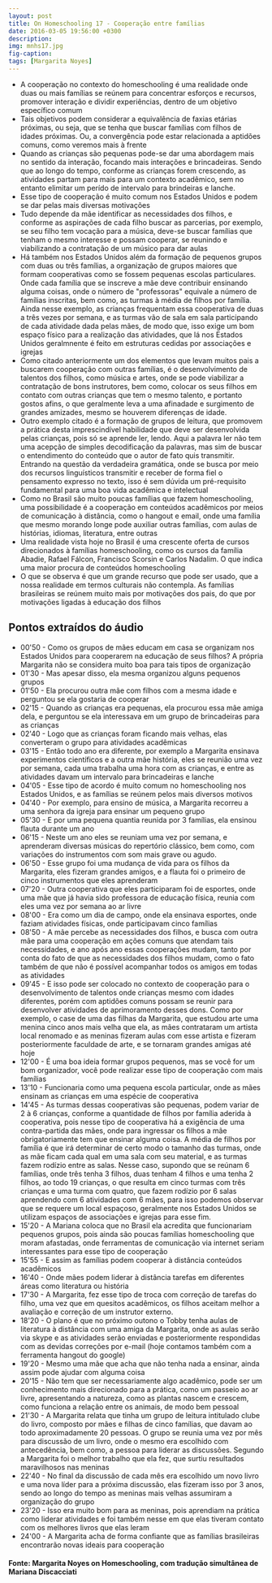 ```yaml
---
layout: post
title: On Homeschooling 17 - Cooperação entre famílias
date: 2016-03-05 19:56:00 +0300
description: 
img: mnhs17.jpg
fig-caption: 
tags: [Margarita Noyes]
---
```


* A cooperação no contexto do homeschooling é uma realidade onde duas ou mais famílias se reúnem para concentrar esforços e recursos, promover interação e dividir experiências, dentro de um objetivo específico comum
* Tais objetivos podem considerar a equivalência de faxias etárias próximas, ou seja, que se tenha que buscar famílias com filhos de idades próximas. Ou, a convergência pode estar relacionada a aptidões comuns, como veremos mais à frente
* Quando as crianças são pequenas pode-se dar uma abordagem mais no sentido da interação, focando mais interações e brincadeiras. Sendo que ao longo do tempo, conforme as crianças forem crescendo, as atividades partam para mais para um contexto acadêmico, sem no entanto elimitar um perído de intervalo para brindeiras e lanche.
* Esse tipo de cooperação é muito comum nos Estados Unidos e podem se dar pelas mais diversas motivações
* Tudo depende da mãe identificar as necessidades dos filhos, e conforme as aspirações de cada filho buscar as parcerias, por exemplo, se seu filho tem vocação para a música, deve-se buscar famílias que tenham o mesmo interesse e possam cooperar, se reunindo e viabilizando a contratação de um músico para dar aulas
* Há também nos Estados Unidos além da formação de pequenos grupos com duas ou três famílias, a organização de grupos maiores que formam cooperativas como se fossem pequenas escolas particulares. Onde cada família que se inscreve a mãe deve contribuir ensinando alguma coisas, onde o número de "professoras" equivale a número de famílias inscritas, bem como, as turmas à média de filhos por família. Ainda nesse exemplo, as crianças frequentam essa cooperativa de duas a três vezes por semana, e as turmas vão de sala em sala participando de cada atividade dada pelas mães, de modo que, isso exige um bom espaço físico para a realização das atividades, que lá nos Estados Unidos geralmnente é feito em estruturas cedidas por associações e igrejas
* Como citado anteriormente um dos elementos que levam muitos pais a buscarem cooperação com outras famílias, é o desenvolvimento de talentos dos filhos, como música e artes, onde se pode viabilizar a contratação de bons instrutores, bem como, colocar os seus filhos em contato com outras crianças que tem o mesmo talento, e portanto gostos afins, o que geralmente leva a uma afinadade e surgimento de grandes amizades, mesmo se houverem diferenças de idade.
* Outro exemplo citado é a formação de grupos de leitura, que promovem a prática desta imprescindível habilidade que deve ser desenvolvida pelas crianças, pois só se aprende ler, lendo. Aqui a palavra ler não tem uma acepção de simples decodificação da palavras, mas sim de buscar o entendimento do conteúdo que o autor de fato quis transmitir. Entrando na questão da verdadeira gramática, onde se busca por meio dos recursos linguísticos transmitir e receber de forma fiel o pensamento expresso no texto, isso é sem dúvida um pré-requisito fundamental para uma boa vida acadêmica e intelectual
* Como no Brasil são muito poucas famílias que fazem homeschooling, uma possibilidade é a cooperação em conteúdos acadêmicos por meios de comunicação à distância, como o hangout e email, onde uma família que mesmo morando longe pode auxiliar outras famílias, com aulas de histórias, idiomas, literatura, entre outras
* Uma realidade vista hoje no Brasil é uma crescente oferta de cursos direcionados à famílias homeschooling, como os cursos da família Abadie, Rafael Fálcon, Francisco Scorsin e Carlos Nadalim. O que indica uma maior procura de conteúdos homeschooling
* O que se observa é que um grande recurso que pode ser usado, que a nossa realidade em termos culturais não contempla. As famílias brasileiras se reúnem muito mais por motivações dos pais, do que por motivações ligadas à educação dos filhos

## Pontos extraídos do áudio

* 00'50  - Como os grupos de mães educam em casa se organizam nos Estados Unidos para cooperarem na educação de seus filhos? A própria Margarita não se considera muito boa para tais tipos de organização
* 01'30 - Mas apesar disso, ela mesma organizou alguns pequenos grupos
* 01'50 - Ela procurou outra mãe com filhos com a mesma idade e perguntou se ela gostaria de cooperar 
* 02'15 - Quando as crianças era pequenas, ela procurou essa mãe amiga dela, e perguntou se ela interessava em um grupo de brincadeiras para as crianças
* 02'40 - Logo que as crianças foram ficando mais velhas, elas converteram o grupo para atividades acadêmicas
* 03'15 - Então todo ano era diferente, por exemplo a Margarita ensinava experimentos científicos e a outra mãe história, eles se reunião uma vez por semana, cada uma trabalha uma hora com as crianças, e entre as atividades davam um intervalo para brincadeiras e lanche
* 04'05 - Esse tipo de acordo é muito comum no homeschooling nos Estados Unidos, e as famílias se reúnem pelos mais diversos motivos
* 04'40 - Por exemplo, para ensino de música, a Margarita recorreu a uma senhora da igreja para ensinar um pequeno grupo
* 05'30 - E por uma pequena quantia reunida por 3 famílias, ela ensinou flauta durante um ano
* 06'15 - Neste um ano eles se reuniam uma vez por semana, e aprenderam diversas músicas do repertório clássico, bem como, com variações do instrumentos com som mais grave ou agudo.
* 06'50 - Esse grupo foi uma mudança de vida para os filhos da Margarita, eles fizeram grandes amigos, e a flauta foi o primeiro de cinco instrumentos que eles aprenderam
* 07'20 - Outra cooperativa que eles participaram foi de esportes, onde uma mãe que já havia sido professora de educação física, reunia com eles uma vez por semana ao ar livre
* 08'00 - Era como um dia de campo, onde ela ensinava esportes, onde faziam atividades físicas, onde participavam cinco famílias
* 08'50 - A mãe percebe as necessidades dos filhos, e busca com outra mãe para uma cooperação em ações comuns que atendam tais necessidades, e ano após ano essas cooperações mudam, tanto por conta do fato de que as necessidades dos filhos mudam, como o fato também de que não é possível acompanhar todos os amigos em todas as atividades
* 09'45 - E isso pode ser colocado no contexto de cooperação  para o desenvolvimento de talentos onde crianças mesmo com idades diferentes, porém com aptidões comuns possam se reunir para desenvolver atividades de aprimoramento desses dons. Como por exemplo, o case de uma das filhas da Margarita, que estudou arte uma menina cinco anos mais velha que ela, as mães contrataram um artista local renomado e as meninas fizeram aulas com esse artista e fizeram posteriormente faculdade de arte, e se tornaram grandes amigas até hoje
* 12'00 - É uma boa ideia formar grupos pequenos, mas se você for um bom organizador, você pode realizar esse tipo de cooperação com mais famílias
* 13'10 - Funcionaria como uma pequena escola particular, onde as mães ensinam as crianças em uma espécie de cooperativa
* 14'45 - As turmas dessas cooperativas são pequenas, podem variar de 2 à 6 crianças, conforme a quantidade de filhos por família aderida à cooperativa, pois nesse tipo de cooperativa há a exigência de uma contra-partida das mães, onde para ingressar os filhos a mãe obrigatoriamente tem que ensinar alguma coisa. A média de filhos por família é que irá determinar de certo modo o tamanho das turmas, onde as mãe ficam cada qual em uma sala com seu material, e as turmas fazem rodízio entre as salas. Nesse caso, supondo que se reúnam 6 famílias, onde três tenha 3 filhos, duas tenham 4 filhos e uma tenha 2 filhos, ao todo 19 crianças, o que resulta em cinco turmas com três crianças e uma turma com quatro, que fazem rodízio por 6 salas aprendendo com 6 atividades com 6 mães, para isso podemos observar que se requere um local espaçoso, geralmente nos Estados Unidos se utilizam espaços de associações e igrejas para esse fim.
* 15'20 - A Mariana coloca que no Brasil ela acredita que funcionariam pequenos grupos, pois ainda são poucas famílias homeschooling que moram afastadas, onde ferramentas de comunicação via internet seriam interessantes para esse tipo de cooperação
* 15'55 - E assim as famílias  podem cooperar à distância conteúdos acadêmicos
* 16'40 - Onde mães podem liderar à distância tarefas em diferentes áreas como literatura ou história
* 17'30 - A Margarita, fez esse tipo de troca com correção de tarefas do filho, uma vez que em quesitos acadêmicos, os filhos aceitam melhor a avaliação e correção de um instrutor externo.
* 18'20 - O plano é que no próximo outono o Tobby tenha aulas de literatura à distância com uma amiga da Margarita, onde as aulas serão via skype e as atividades serão enviadas e posteriormente respondidas com as devidas correções por e-mail (hoje contamos também com a ferramenta hangout do google)
* 19'20 - Mesmo uma mãe que acha que não tenha nada a ensinar, ainda assim pode ajudar com alguma coisa
* 20'15 - Não tem que ser necessariamente algo acadêmico, pode ser um conhecimento mais direcionado para a prática, como um passeio ao ar livre, apresentando a natureza, como as plantas nascem e crescem, como funciona a relação entre os animais, de modo bem pessoal
* 21'30 - A Margarita relata que tinha um grupo de leitura intitulado clube do livro, composto por mães e filhas de cinco famílias, que davam ao todo aproximadamente 20 pessoas. O grupo se reunia uma vez por mês para discussão de um livro, onde o mesmo era escolhido com antecedência, bem como, a pessoa para liderar as discussões.  Segundo a Margarita foi o melhor trabalho que ela fez, que surtiu resultados maravilhosos nas meninas
* 22'40 - No final da discussão de cada mês era escolhido um novo livro e uma nova líder para a próxima discussão, elas fizeram isso por 3 anos, sendo ao longo do tempo as meninas mais velhas assumiram a organização do grupo
* 23'20 - Isso era muito bom para as meninas, pois aprendiam na prática como liderar atividades e foi também nesse em que elas tiveram contato com os melhores livros que elas leram
* 24'00 - A Margarita acha de forma confiante que as famílias brasileiras encontrarão novas ideais para cooperação

#### Fonte: Margarita Noyes on Homeschooling, com tradução simultânea de Mariana Discacciati